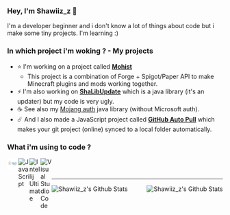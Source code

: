 ### Hey, I'm Shawiiz_z 👋

I'm a developer beginner and i don't know a lot of things about code but i make some tiny projects. I'm learning :)

### In which project i'm woking ? - My projects

- :star: I'm working on a project called [**Mohist**](https://github.com/Mohist-Community/Mohist) 
  - This project is a combination of Forge + Spigot/Paper API to make Minecraft plugins and mods working together.
- :zap: I'm also working on [**ShaLibUpdate**](https://github.com/Shawiizz/ShaLibUpdate) which is a java library (it's an updater) but my code is very ugly. 
- :coffee: See also my [Mojang auth](https://github.com/Shawiizz/ShaLibAuth) java library (without Microsoft auth).
- :comet: And I also made a JavaScript project called **[GitHub Auto Pull](https://github.com/Shawiizz/github-auto-pull)** which makes your git project (online) synced to a local folder automatically.

### What i'm using to code ?

<img align="left" alt="Java" width="26px" src="https://raw.githubusercontent.com/github/explore/80688e429a7d4ef2fca1e82350fe8e3517d3494d/topics/java/java.png" />
<img align="left" alt="JavaScript" width="26px" src="https://upload.wikimedia.org/wikipedia/commons/thumb/9/99/Unofficial_JavaScript_logo_2.svg/1200px-Unofficial_JavaScript_logo_2.svg.png" />
<img align="left" alt="Intellij Ultimate " width="26px" src="https://resources.jetbrains.com/storage/products/intellij-idea/img/meta/intellij-idea_logo_300x300.png" />
<img align="left" alt="Visual Studio Code" width="26px" src="https://upload.wikimedia.org/wikipedia/commons/thumb/9/9a/Visual_Studio_Code_1.35_icon.svg/1024px-Visual_Studio_Code_1.35_icon.svg.png" />
<br />
<br />

---

<img align="left" alt="Shawiiz_z's Github Stats" src="https://github-readme-stats.vercel.app/api/top-langs/?username=shawiizz&show_icons=true&hide_border=true&theme=radical" />
<img align="right" alt="Shawiiz_z's Github Stats" src="https://github-readme-stats.vercel.app/api?username=shawiizz&show_icons=true&hide_border=true&theme=radical" />
